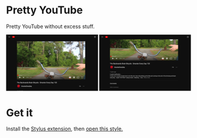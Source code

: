 # Pretty YouTube

Pretty YouTube without excess stuff.

<img src="screenshots.png">

# Get it

Install the [Stylus extension](https://github.com/openstyles/stylus/#readme), then [open this style.](https://github.com/barhatsor/pretty-youtube/raw/main/pretty-youtube.user.css)
